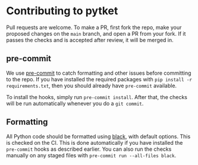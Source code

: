 # Contributing to pytket

Pull requests are welcome. To make a PR, first fork the repo, make your proposed
changes on the `main` branch, and open a PR from your fork. If it passes
the checks and is accepted after review, it will be merged in.

## pre-commit

We use [pre-commit](https://pre-commit.com/#automatically-enabling-pre-commit-on-repositories) to catch formatting and other issues before committing to the repo. If you have installed the required packages with `pip install -r requirements.txt`, then you should already have `pre-commit` available.

To install the hooks, simply run `pre-commit install`. After that, the checks will be run automatically whenever you do a `git commit`.

## Formatting

All Python code should be formatted using
[black](https://black.readthedocs.io/en/stable/), with default options. This is
checked on the CI. This is done automatically if you have installed the `pre-commit` hooks as described earlier. You can also run the checks manually on any staged files with `pre-commit run --all-files black`.
